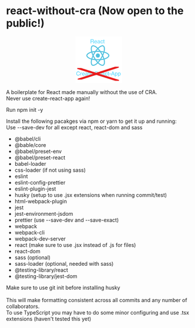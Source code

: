 # react-without-cra (Now open to the public!)

<p align="center" width="100%">
    <img width="25%" src="public/x-cra-corrected.png">
</p>

A boilerplate for React made manually without the use of CRA.<br>
Never use create-react-app again!

Run npm init -y

Install the following pacakges via npm or yarn to get it up and running:<br>
Use --save-dev for all except react, react-dom and sass
- @babel/cli
- @bable/core
- @babel/preset-env
- @babel/preset-react
- babel-loader
- css-loader (if not using sass)
- eslint
- eslint-config-prettier
- eslint-plugin-jest
- husky (setup to use .jsx extensions when running commit/test)
- html-webpack-plugin
- jest
- jest-environment-jsdom
- prettier (use --save-dev and --save-exact)
- webpack 
- webpack-cli 
- webpack-dev-server
- react (make sure to use .jsx instead of .js for files)
- react-dom 
- sass (optional)
- sass-loader (optional, needed with sass)
- @testing-library/react 
- @testing-library/jest-dom

Make sure to use git init before installing husky<br>
<br>
This will make formatting consistent across all commits and any number of collaborators.<br>
To use TypeScript you may have to do some minor configuring and use .tsx extensions (haven't tested this yet)
